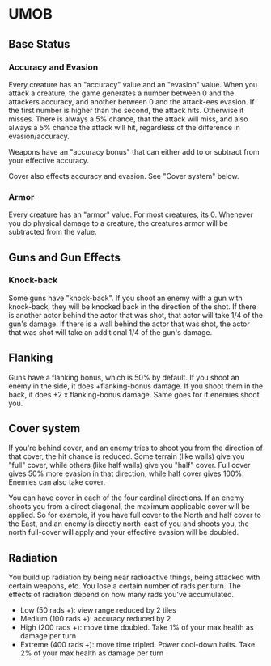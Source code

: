 # UMOB

## Base Status
### Accuracy and Evasion
Every creature has an "accuracy" value and an "evasion" value. When you attack a creature, the game generates a number between 0 and the attackers accuracy, and another 
between 0 and the attack-ees evasion. If the first number is higher than the second, the attack hits. Otherwise it misses. There is always a 5% chance, that the 
attack will miss, and also always a 5% chance the attack will hit, regardless of the difference in evasion/accuracy.

Weapons have an "accuracy bonus" that can either add to or subtract from your effective accuracy.

Cover also effects accuracy and evasion. See "Cover system" below.

### Armor
Every creature has an "armor" value. For most creatures, its 0. Whenever you do physical damage to a creature, the creatures armor will be subtracted from the value.

## Guns and Gun Effects

### Knock-back
Some guns have "knock-back". If you shoot an enemy with a gun with knock-back, they will be knocked back in the direction of the shot. 
If there is another actor behind the actor that was shot, that actor will take 1/4 of the gun's damage.
If there is a wall behind the actor that was shot, the actor that was shot will take an additional 1/4 of the gun's damage.

## Flanking
Guns have a flanking bonus, which is 50% by default. If you shoot an enemy in the side, it does +flanking-bonus damage.
If you shoot them in the back, it does +2 x flanking-bonus damage.
Same goes for if enemies shoot you.

## Cover system
If you're behind cover, and an enemy tries to shoot you from the direction of that cover, the hit chance is reduced.
Some terrain (like walls) give you "full" cover, while others (like half walls) give you "half" cover. Full cover gives 50% more evasion in that direction, while 
half cover gives 100%. Enemies can also take cover.

You can have cover in each of the four cardinal directions. If an enemy shoots you from a direct diagonal, the maximum applicable cover will be applied. 
So for example, if you have full cover to the North and half cover to the East, and an enemy is directly north-east of you and shoots you, the north full-cover will apply and your effective evasion will be doubled.

## Radiation
You build up radiation by being near radioactive things, being attacked with certain weapons, etc. You lose a certain number of rads per turn. The effects of radiation depend on 
how many rads you've accumulated.

* Low (50 rads +): view range reduced by 2 tiles
* Medium (100 rads +): accuracy reduced by 2
* High (200 rads +): move time doubled. Take 1% of your max health as damage per turn
* Extreme (400 rads +): move time tripled. Power cool-down halts. Take 2% of your max health as damage per turn
